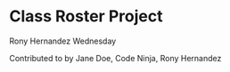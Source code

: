 # Class Roster Project
Rony Hernandez
Wednesday

Contributed to by Jane Doe, Code Ninja, Rony Hernandez
